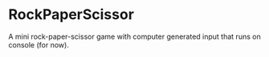 # RockPaperScissor
A mini rock-paper-scissor game with computer generated input that runs on console (for now).